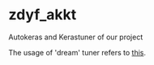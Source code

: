 # zdyf_akkt
Autokeras and Kerastuner of our project

The usage of 'dream' tuner refers to [this](https://github.com/shiningrain/DREAM).
